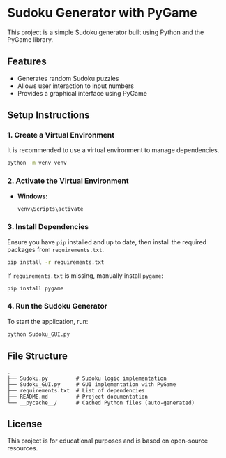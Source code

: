 # Sudoku Generator with PyGame

This project is a simple Sudoku generator built using Python and the PyGame library.

## Features
- Generates random Sudoku puzzles
- Allows user interaction to input numbers
- Provides a graphical interface using PyGame

## Setup Instructions

### 1. Create a Virtual Environment
It is recommended to use a virtual environment to manage dependencies.

```sh
python -m venv venv
```

### 2. Activate the Virtual Environment
- **Windows:**
  ```sh
  venv\Scripts\activate
  ```

### 3. Install Dependencies
Ensure you have `pip` installed and up to date, then install the required packages from `requirements.txt`.

```sh
pip install -r requirements.txt
```

If `requirements.txt` is missing, manually install `pygame`:

```sh
pip install pygame
```

### 4. Run the Sudoku Generator
To start the application, run:

```sh
python Sudoku_GUI.py
```

## File Structure
```
.
├── Sudoku.py         # Sudoku logic implementation
├── Sudoku_GUI.py     # GUI implementation with PyGame
├── requirements.txt  # List of dependencies
├── README.md         # Project documentation
└── __pycache__/      # Cached Python files (auto-generated)
```

## License
This project is for educational purposes and is based on open-source resources.

